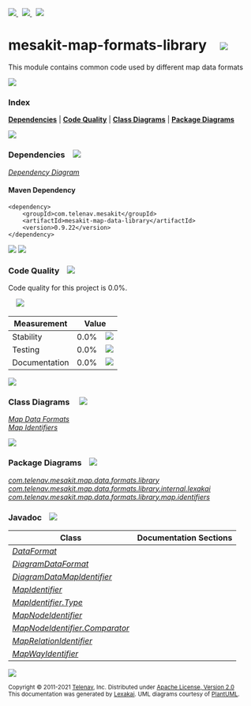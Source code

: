 [//]: # (start-user-text)

<a href="https://www.mesakit.org">
<img src="https://telenav.github.io/telenav-assets/images/icons/web-32.png" srcset="https://telenav.github.io/telenav-assets/images/icons/web-32-2x.png 2x"/>
</a>
&nbsp;
<a href="https://twitter.com/openmesakit">
<img src="https://telenav.github.io/telenav-assets/images/logos/twitter/twitter-32.png" srcset="https://telenav.github.io/telenav-assets/images/logos/twitter/twitter-32-2x.png 2x"/>
</a>
&nbsp;
<a href="https://mesakit.zulipchat.com">
<img src="https://telenav.github.io/telenav-assets/images/logos/zulip/zulip-32.png" srcset="https://telenav.github.io/telenav-assets/images/logos/zulip/zulip-32-2x.png 2x"/>
</a>

[//]: # (end-user-text)

# mesakit-map-formats-library &nbsp;&nbsp; <img src="https://telenav.github.io/telenav-assets/images/icons/map-32.png" srcset="https://telenav.github.io/telenav-assets/images/icons/map-32-2x.png 2x"/>

This module contains common code used by different map data formats

<img src="https://telenav.github.io/telenav-assets/images/separators/horizontal-line-512.png" srcset="https://telenav.github.io/telenav-assets/images/separators/horizontal-line-512-2x.png 2x"/>

### Index



[**Dependencies**](#dependencies) | [**Code Quality**](#code-quality) | [**Class Diagrams**](#class-diagrams) | [**Package Diagrams**](#package-diagrams)

<img src="https://telenav.github.io/telenav-assets/images/separators/horizontal-line-512.png" srcset="https://telenav.github.io/telenav-assets/images/separators/horizontal-line-512-2x.png 2x"/>

### Dependencies <a name="dependencies"></a> &nbsp;&nbsp; <img src="https://telenav.github.io/telenav-assets/images/icons/dependencies-32.png" srcset="https://telenav.github.io/telenav-assets/images/icons/dependencies-32-2x.png 2x"/>

[*Dependency Diagram*](https://www.mesakit.org/0.9.22/lexakai/mesakit/mesakit-map/data/library/documentation/diagrams/dependencies.svg)

#### Maven Dependency

    <dependency>
        <groupId>com.telenav.mesakit</groupId>
        <artifactId>mesakit-map-data-library</artifactId>
        <version>0.9.22</version>
    </dependency>

<img src="https://telenav.github.io/telenav-assets/images/separators/horizontal-line-128.png" srcset="https://telenav.github.io/telenav-assets/images/separators/horizontal-line-128-2x.png 2x"/>

[//]: # (start-user-text)



[//]: # (end-user-text)

<img src="https://telenav.github.io/telenav-assets/images/separators/horizontal-line-128.png" srcset="https://telenav.github.io/telenav-assets/images/separators/horizontal-line-128-2x.png 2x"/>

### Code Quality <a name="code-quality"></a> &nbsp;&nbsp; <img src="https://telenav.github.io/telenav-assets/images/icons/ruler-32.png" srcset="https://telenav.github.io/telenav-assets/images/icons/ruler-32-2x.png 2x"/>

Code quality for this project is 0.0%.  
  
&nbsp; &nbsp; <img src="https://telenav.github.io/telenav-assets/images/meters/meter-0-96.png" srcset="https://telenav.github.io/telenav-assets/images/meters/meter-0-96-2x.png 2x"/>

| Measurement   | Value                    |
|---------------|--------------------------|
| Stability     | 0.0%&nbsp; &nbsp; <img src="https://telenav.github.io/telenav-assets/images/meters/meter-0-96.png" srcset="https://telenav.github.io/telenav-assets/images/meters/meter-0-96-2x.png 2x"/>     |
| Testing       | 0.0%&nbsp; &nbsp; <img src="https://telenav.github.io/telenav-assets/images/meters/meter-0-96.png" srcset="https://telenav.github.io/telenav-assets/images/meters/meter-0-96-2x.png 2x"/>       |
| Documentation | 0.0%&nbsp; &nbsp; <img src="https://telenav.github.io/telenav-assets/images/meters/meter-0-96.png" srcset="https://telenav.github.io/telenav-assets/images/meters/meter-0-96-2x.png 2x"/> |

<img src="https://telenav.github.io/telenav-assets/images/separators/horizontal-line-128.png" srcset="https://telenav.github.io/telenav-assets/images/separators/horizontal-line-128-2x.png 2x"/>

### Class Diagrams <a name="class-diagrams"></a> &nbsp; &nbsp; <img src="https://telenav.github.io/telenav-assets/images/icons/diagram-40.png" srcset="https://telenav.github.io/telenav-assets/images/icons/diagram-40-2x.png 2x"/>

[*Map Data Formats*](https://www.mesakit.org/0.9.22/lexakai/mesakit/mesakit-map/data/library/documentation/diagrams/diagram-data-format.svg)  
[*Map Identifiers*](https://www.mesakit.org/0.9.22/lexakai/mesakit/mesakit-map/data/library/documentation/diagrams/diagram-data-map-identifier.svg)

<img src="https://telenav.github.io/telenav-assets/images/separators/horizontal-line-128.png" srcset="https://telenav.github.io/telenav-assets/images/separators/horizontal-line-128-2x.png 2x"/>

### Package Diagrams <a name="package-diagrams"></a> &nbsp;&nbsp; <img src="https://telenav.github.io/telenav-assets/images/icons/box-24.png" srcset="https://telenav.github.io/telenav-assets/images/icons/box-24-2x.png 2x"/>

[*com.telenav.mesakit.map.data.formats.library*](https://www.mesakit.org/0.9.22/lexakai/mesakit/mesakit-map/data/library/documentation/diagrams/com.telenav.mesakit.map.data.formats.library.svg)  
[*com.telenav.mesakit.map.data.formats.library.internal.lexakai*](https://www.mesakit.org/0.9.22/lexakai/mesakit/mesakit-map/data/library/documentation/diagrams/com.telenav.mesakit.map.data.formats.library.internal.lexakai.svg)  
[*com.telenav.mesakit.map.data.formats.library.map.identifiers*](https://www.mesakit.org/0.9.22/lexakai/mesakit/mesakit-map/data/library/documentation/diagrams/com.telenav.mesakit.map.data.formats.library.map.identifiers.svg)

### Javadoc <a name="code-quality"></a> &nbsp;&nbsp; <img src="https://telenav.github.io/telenav-assets/images/icons/books-24.png" srcset="https://telenav.github.io/telenav-assets/images/icons/books-24-2x.png 2x"/>

| Class | Documentation Sections  |
|-------|-------------------------|
| [*DataFormat*](https://www.mesakit.org/0.9.22/javadoc/mesakit/mesakit-map-data-library/com/telenav/mesakit/map/data/formats/library/DataFormat.html) |  |  
| [*DiagramDataFormat*](https://www.mesakit.org/0.9.22/javadoc/mesakit/mesakit-map-data-library/com/telenav/mesakit/map/data/formats/library/internal/lexakai/DiagramDataFormat.html) |  |  
| [*DiagramDataMapIdentifier*](https://www.mesakit.org/0.9.22/javadoc/mesakit/mesakit-map-data-library/com/telenav/mesakit/map/data/formats/library/internal/lexakai/DiagramDataMapIdentifier.html) |  |  
| [*MapIdentifier*](https://www.mesakit.org/0.9.22/javadoc/mesakit/mesakit-map-data-library/com/telenav/mesakit/map/data/formats/library/map/identifiers/MapIdentifier.html) |  |  
| [*MapIdentifier.Type*](https://www.mesakit.org/0.9.22/javadoc/mesakit/mesakit-map-data-library/com/telenav/mesakit/map/data/formats/library/map/identifiers/MapIdentifier.Type.html) |  |  
| [*MapNodeIdentifier*](https://www.mesakit.org/0.9.22/javadoc/mesakit/mesakit-map-data-library/com/telenav/mesakit/map/data/formats/library/map/identifiers/MapNodeIdentifier.html) |  |  
| [*MapNodeIdentifier.Comparator*](https://www.mesakit.org/0.9.22/javadoc/mesakit/mesakit-map-data-library/com/telenav/mesakit/map/data/formats/library/map/identifiers/MapNodeIdentifier.Comparator.html) |  |  
| [*MapRelationIdentifier*](https://www.mesakit.org/0.9.22/javadoc/mesakit/mesakit-map-data-library/com/telenav/mesakit/map/data/formats/library/map/identifiers/MapRelationIdentifier.html) |  |  
| [*MapWayIdentifier*](https://www.mesakit.org/0.9.22/javadoc/mesakit/mesakit-map-data-library/com/telenav/mesakit/map/data/formats/library/map/identifiers/MapWayIdentifier.html) |  |  

[//]: # (start-user-text)



[//]: # (end-user-text)

<img src="https://telenav.github.io/telenav-assets/images/separators/horizontal-line-512.png" srcset="https://telenav.github.io/telenav-assets/images/separators/horizontal-line-512-2x.png 2x"/>

<sub>Copyright &#169; 2011-2021 [Telenav](https://telenav.com), Inc. Distributed under [Apache License, Version 2.0](LICENSE)</sub>  
<sub>This documentation was generated by [Lexakai](https://lexakai.org). UML diagrams courtesy of [PlantUML](https://plantuml.com).</sub>
